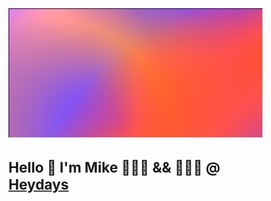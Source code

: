 <img src="./hello.png">

# Hello :wave: I'm Mike 👨🏾‍🎨 && 👨🏾‍💻 @ <a href="https://heydays.no">Heydays

